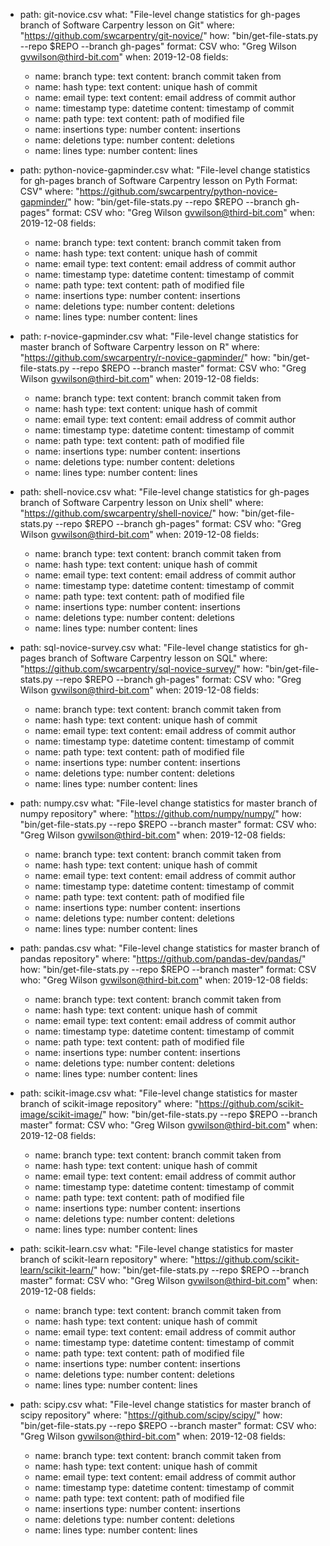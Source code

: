 - path: git-novice.csv
  what: "File-level change statistics for gh-pages branch of Software Carpentry lesson on Git"
  where: "https://github.com/swcarpentry/git-novice/"
  how: "bin/get-file-stats.py --repo $REPO --branch gh-pages"
  format: CSV
  who: "Greg Wilson <gvwilson@third-bit.com>"
  when: 2019-12-08
  fields:
  - name: branch
    type: text
    content: branch commit taken from
  - name: hash
    type: text
    content: unique hash of commit
  - name: email
    type: text
    content: email address of commit author
  - name: timestamp
    type: datetime
    content: timestamp of commit
  - name: path
    type: text
    content: path of modified file
  - name: insertions
    type: number
    content: insertions
  - name: deletions
    type: number
    content: deletions
  - name: lines
    type: number
    content: lines

- path: python-novice-gapminder.csv
  what: "File-level change statistics for gh-pages branch of Software Carpentry lesson on Pyth    Format: CSV"
  where: "https://github.com/swcarpentry/python-novice-gapminder/"
  how: "bin/get-file-stats.py --repo $REPO --branch gh-pages"
  format: CSV
  who: "Greg Wilson <gvwilson@third-bit.com>"
  when: 2019-12-08
  fields:
  - name: branch
    type: text
    content: branch commit taken from
  - name: hash
    type: text
    content: unique hash of commit
  - name: email
    type: text
    content: email address of commit author
  - name: timestamp
    type: datetime
    content: timestamp of commit
  - name: path
    type: text
    content: path of modified file
  - name: insertions
    type: number
    content: insertions
  - name: deletions
    type: number
    content: deletions
  - name: lines
    type: number
    content: lines

- path: r-novice-gapminder.csv
  what: "File-level change statistics for master branch of Software Carpentry lesson on R"
  where: "https://github.com/swcarpentry/r-novice-gapminder/"
  how: "bin/get-file-stats.py --repo $REPO --branch master"
  format: CSV
  who: "Greg Wilson <gvwilson@third-bit.com>"
  when: 2019-12-08
  fields:
  - name: branch
    type: text
    content: branch commit taken from
  - name: hash
    type: text
    content: unique hash of commit
  - name: email
    type: text
    content: email address of commit author
  - name: timestamp
    type: datetime
    content: timestamp of commit
  - name: path
    type: text
    content: path of modified file
  - name: insertions
    type: number
    content: insertions
  - name: deletions
    type: number
    content: deletions
  - name: lines
    type: number
    content: lines

- path: shell-novice.csv
  what: "File-level change statistics for gh-pages branch of Software Carpentry lesson on Unix shell"
  where: "https://github.com/swcarpentry/shell-novice/"
  how: "bin/get-file-stats.py --repo $REPO --branch gh-pages"
  format: CSV
  who: "Greg Wilson <gvwilson@third-bit.com>"
  when: 2019-12-08
  fields:
  - name: branch
    type: text
    content: branch commit taken from
  - name: hash
    type: text
    content: unique hash of commit
  - name: email
    type: text
    content: email address of commit author
  - name: timestamp
    type: datetime
    content: timestamp of commit
  - name: path
    type: text
    content: path of modified file
  - name: insertions
    type: number
    content: insertions
  - name: deletions
    type: number
    content: deletions
  - name: lines
    type: number
    content: lines

- path: sql-novice-survey.csv
  what: "File-level change statistics for gh-pages branch of Software Carpentry lesson on SQL"
  where: "https://github.com/swcarpentry/sql-novice-survey/"
  how: "bin/get-file-stats.py --repo $REPO --branch gh-pages"
  format: CSV
  who: "Greg Wilson <gvwilson@third-bit.com>"
  when: 2019-12-08
  fields:
  - name: branch
    type: text
    content: branch commit taken from
  - name: hash
    type: text
    content: unique hash of commit
  - name: email
    type: text
    content: email address of commit author
  - name: timestamp
    type: datetime
    content: timestamp of commit
  - name: path
    type: text
    content: path of modified file
  - name: insertions
    type: number
    content: insertions
  - name: deletions
    type: number
    content: deletions
  - name: lines
    type: number
    content: lines

- path: numpy.csv
  what: "File-level change statistics for master branch of numpy repository"
  where: "https://github.com/numpy/numpy/"
  how: "bin/get-file-stats.py --repo $REPO --branch master"
  format: CSV
  who: "Greg Wilson <gvwilson@third-bit.com>"
  when: 2019-12-08
  fields:
  - name: branch
    type: text
    content: branch commit taken from
  - name: hash
    type: text
    content: unique hash of commit
  - name: email
    type: text
    content: email address of commit author
  - name: timestamp
    type: datetime
    content: timestamp of commit
  - name: path
    type: text
    content: path of modified file
  - name: insertions
    type: number
    content: insertions
  - name: deletions
    type: number
    content: deletions
  - name: lines
    type: number
    content: lines

- path: pandas.csv
  what: "File-level change statistics for master branch of pandas repository"
  where: "https://github.com/pandas-dev/pandas/"
  how: "bin/get-file-stats.py --repo $REPO --branch master"
  format: CSV
  who: "Greg Wilson <gvwilson@third-bit.com>"
  when: 2019-12-08
  fields:
  - name: branch
    type: text
    content: branch commit taken from
  - name: hash
    type: text
    content: unique hash of commit
  - name: email
    type: text
    content: email address of commit author
  - name: timestamp
    type: datetime
    content: timestamp of commit
  - name: path
    type: text
    content: path of modified file
  - name: insertions
    type: number
    content: insertions
  - name: deletions
    type: number
    content: deletions
  - name: lines
    type: number
    content: lines

- path: scikit-image.csv
  what: "File-level change statistics for master branch of scikit-image repository"
  where: "https://github.com/scikit-image/scikit-image/"
  how: "bin/get-file-stats.py --repo $REPO --branch master"
  format: CSV
  who: "Greg Wilson <gvwilson@third-bit.com>"
  when: 2019-12-08
  fields:
  - name: branch
    type: text
    content: branch commit taken from
  - name: hash
    type: text
    content: unique hash of commit
  - name: email
    type: text
    content: email address of commit author
  - name: timestamp
    type: datetime
    content: timestamp of commit
  - name: path
    type: text
    content: path of modified file
  - name: insertions
    type: number
    content: insertions
  - name: deletions
    type: number
    content: deletions
  - name: lines
    type: number
    content: lines

- path: scikit-learn.csv
  what: "File-level change statistics for master branch of scikit-learn repository"
  where: "https://github.com/scikit-learn/scikit-learn/"
  how: "bin/get-file-stats.py --repo $REPO --branch master"
  format: CSV
  who: "Greg Wilson <gvwilson@third-bit.com>"
  when: 2019-12-08
  fields:
  - name: branch
    type: text
    content: branch commit taken from
  - name: hash
    type: text
    content: unique hash of commit
  - name: email
    type: text
    content: email address of commit author
  - name: timestamp
    type: datetime
    content: timestamp of commit
  - name: path
    type: text
    content: path of modified file
  - name: insertions
    type: number
    content: insertions
  - name: deletions
    type: number
    content: deletions
  - name: lines
    type: number
    content: lines

- path: scipy.csv
  what: "File-level change statistics for master branch of scipy repository"
  where: "https://github.com/scipy/scipy/"
  how: "bin/get-file-stats.py --repo $REPO --branch master"
  format: CSV
  who: "Greg Wilson <gvwilson@third-bit.com>"
  when: 2019-12-08
  fields:
  - name: branch
    type: text
    content: branch commit taken from
  - name: hash
    type: text
    content: unique hash of commit
  - name: email
    type: text
    content: email address of commit author
  - name: timestamp
    type: datetime
    content: timestamp of commit
  - name: path
    type: text
    content: path of modified file
  - name: insertions
    type: number
    content: insertions
  - name: deletions
    type: number
    content: deletions
  - name: lines
    type: number
    content: lines
